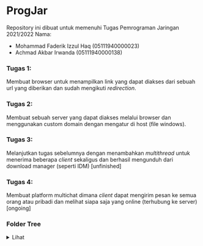 # ProgJar
Repository ini dibuat untuk memenuhi Tugas Pemrograman Jaringan 2021/2022
Nama:
- Mohammad Faderik Izzul Haq (05111940000023)
- Achmad Akbar Irwanda (05111940000138)

### Tugas 1:
Membuat browser untuk menampilkan link yang dapat diakses dari sebuah url yang diberikan dan sudah mengikuti _redirection_.
### Tugas 2:
Membuat sebuah server yang dapat diakses melalui browser dan menggunakan custom domain dengan mengatur di host (file windows).
### Tugas 3:
Melanjutkan tugas sebelumnya dengan menambahkan _multithread_ untuk menerima beberapa _client_ sekaligus dan berhasil mengunduh dari download manager (seperti IDM) [unfinished]
### Tugas 4:
Membuat platform multichat dimana _client_ dapat mengirim pesan ke semua orang atau pribadi dan melihat siapa saja yang online (terhubung ke server) [ongoing]

### Folder Tree
<details>
  <summary>Lihat</summary>
  Folder diurutkan berdasarkan tugas.


  ```
src 
│
└───browser
│   │   ProgJarWebURI.java
│   │   Response.java
│   │   link.txt
│   
└───server
│   │   ClientThread.java
│   │   Config.java
│   │   Request.java
│   │   Response.java
│   │   WebServer.java
│   │   httpd.conf
│   │
│   └───htdocs
│       │   404.html
│       │   Mirror.png
│       │   file.pdf
│       │   index.html
│       │
│       └───abc
│       │   │   404.html
│       │   │   index.html
│       │
│       └───def
│       │   │   404.html
│       │   │   index.html
│       │
│       └───folder
│           │   app.exe
│           │   file.html
│           │   file.pdf
│
└───chat
    └───client
    │   │   Client.java
    │   │   WorkerThread.java
    │
    └───gui
    │   │   ChatBox.java
    │   │   ClientGUI.java
    │   │   ClientGUI.form
    │
    └───object
    │   │   Chat.java
    │   │   Object.java
    │   │   Person.java
    │
    └───server
        │   Server.java
        │   WorkerThread.java
```

</details>
